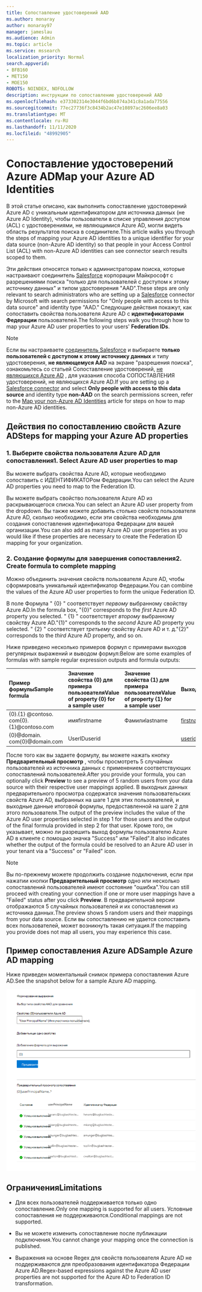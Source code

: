 ```yaml
---
title: Сопоставление удостоверений AAD
ms.author: monaray
author: monaray97
manager: jameslau
ms.audience: Admin
ms.topic: article
ms.service: mssearch
localization_priority: Normal
search.appverid:
- BFB160
- MET150
- MOE150
ROBOTS: NOINDEX, NOFOLLOW
description: инструкции по сопоставлению удостоверений AAD
ms.openlocfilehash: e373302314e3044f6bd6b874a341c8a1ada77556
ms.sourcegitcommit: 77ec27736f3c8434b2ac47e10897ac2606ee8a03
ms.translationtype: MT
ms.contentlocale: ru-RU
ms.lasthandoff: 11/11/2020
ms.locfileid: "48992905"
---
```

# <a name="map-your-azure-ad-identities"></a><span data-ttu-id="63fbb-103">Сопоставление удостоверений Azure AD</span><span class="sxs-lookup"><span data-stu-id="63fbb-103">Map your Azure AD Identities</span></span>  

<span data-ttu-id="63fbb-104">В этой статье описано, как выполнить сопоставление удостоверений Azure AD с уникальным идентификатором для источника данных (не Azure AD Identity), чтобы пользователи в списке управления доступом (ACL) с удостоверениями, не являющимися Azure AD, могли видеть область результатов поиска в соединителе.</span><span class="sxs-lookup"><span data-stu-id="63fbb-104">This article walks you through the steps of mapping your Azure AD identities to a unique identifier for your data source (non-Azure AD identity) so that people in your Access Control List (ACL) with non-Azure AD identities can see connector search results scoped to them.</span></span>

<span data-ttu-id="63fbb-105">Эти действия относятся только к администраторам поиска, которые настраивают соединитель [Salesforce](salesforce-connector.md) корпорации Майкрософт с разрешениями поиска "только для пользователей с доступом к этому источнику данных" и типом удостоверения "AAD".</span><span class="sxs-lookup"><span data-stu-id="63fbb-105">These steps are only relevant to search administrators who are setting up a [Salesforce](salesforce-connector.md) connector by Microsoft with search permissions for "Only people with access to this data source" and identity type "AAD."</span></span> <span data-ttu-id="63fbb-106">Следующие действия покажут, как сопоставить свойства пользователя Azure AD с **идентификаторами Федерации** пользователей.</span><span class="sxs-lookup"><span data-stu-id="63fbb-106">The following steps walk you through how to map your Azure AD user properties to your users' **Federation IDs**.</span></span>

>[!NOTE]
><span data-ttu-id="63fbb-107">Если вы настраиваете [соединитель Salesforce](salesforce-connector.md) и выбираете **только пользователей с доступом к этому источнику данных** и типу удостоверения, **не являющемуся AAD** на экране "разрешения поиска", ознакомьтесь со статьей Сопоставление удостоверений, [не являющихся Azure AD](map-non-aad.md) , для указания способа СОПОСТАВЛЕНИЯ удостоверений, не являющихся Azure AD.</span><span class="sxs-lookup"><span data-stu-id="63fbb-107">If you are setting up a [Salesforce connector](salesforce-connector.md) and select **Only people with access to this data source** and identity type **non-AAD** on the search permissions screen, refer to the [Map your non-Azure AD Identities](map-non-aad.md) article for steps on how to map non-Azure AD identities.</span></span>  

## <a name="steps-for-mapping-your-azure-ad-properties"></a><span data-ttu-id="63fbb-108">Действия по сопоставлению свойств Azure AD</span><span class="sxs-lookup"><span data-stu-id="63fbb-108">Steps for mapping your Azure AD properties</span></span>

### <a name="1-select-azure-ad-user-properties-to-map"></a><span data-ttu-id="63fbb-109">1. Выберите свойства пользователя Azure AD для сопоставления</span><span class="sxs-lookup"><span data-stu-id="63fbb-109">1. Select Azure AD user properties to map</span></span>

<span data-ttu-id="63fbb-110">Вы можете выбрать свойства Azure AD, которые необходимо сопоставить с ИДЕНТИФИКАТОРом Федерации.</span><span class="sxs-lookup"><span data-stu-id="63fbb-110">You can select the Azure AD properties you need to map to the Federation ID.</span></span>

<span data-ttu-id="63fbb-111">Вы можете выбрать свойство пользователя Azure AD из раскрывающегося списка.</span><span class="sxs-lookup"><span data-stu-id="63fbb-111">You can select an Azure AD user property from the dropdown.</span></span> <span data-ttu-id="63fbb-112">Вы также можете добавить столько свойств пользователя Azure AD, сколько необходимо, если эти свойства необходимы для создания сопоставления идентификатора Федерации для вашей организации.</span><span class="sxs-lookup"><span data-stu-id="63fbb-112">You can also add as many Azure AD user properties as you would like if these properties are necessary to create the Federation ID mapping for your organization.</span></span>

### <a name="2-create-formula-to-complete-mapping"></a><span data-ttu-id="63fbb-113">2. Создание формулы для завершения сопоставления</span><span class="sxs-lookup"><span data-stu-id="63fbb-113">2. Create formula to complete mapping</span></span>

<span data-ttu-id="63fbb-114">Можно объединить значения свойств пользователя Azure AD, чтобы сформировать уникальный идентификатор Федерации.</span><span class="sxs-lookup"><span data-stu-id="63fbb-114">You can combine the values of the Azure AD user properties to form the unique Federation ID.</span></span>

<span data-ttu-id="63fbb-115">В поле Формула " {0} " соответствует *первому* выбранному свойству Azure AD.</span><span class="sxs-lookup"><span data-stu-id="63fbb-115">In the formula box, "{0}" corresponds to the *first* Azure AD property you selected.</span></span> <span data-ttu-id="63fbb-116">" {1} " соответствует *второму* выбранному свойству Azure AD.</span><span class="sxs-lookup"><span data-stu-id="63fbb-116">"{1}" corresponds to the *second* Azure AD property you selected.</span></span> <span data-ttu-id="63fbb-117">" {2} " соответствует *третьему* свойству Azure AD и т. д.</span><span class="sxs-lookup"><span data-stu-id="63fbb-117">"{2}" corresponds to the *third* Azure AD property, and so on.</span></span>  

<span data-ttu-id="63fbb-118">Ниже приведено несколько примеров формул с примерами выходов регулярных выражений и выводом формул:</span><span class="sxs-lookup"><span data-stu-id="63fbb-118">Below are some examples of formulas with sample regular expression outputs and formula outputs:</span></span>

| <span data-ttu-id="63fbb-119">Пример формулы</span><span class="sxs-lookup"><span data-stu-id="63fbb-119">Sample formula</span></span>                  | <span data-ttu-id="63fbb-120">Значение свойства {0} для примера пользователя</span><span class="sxs-lookup"><span data-stu-id="63fbb-120">Value of property {0} for a sample user</span></span>                 | <span data-ttu-id="63fbb-121">Значение свойства {1} для примера пользователя</span><span class="sxs-lookup"><span data-stu-id="63fbb-121">Value of property {1} for a sample user</span></span>           | <span data-ttu-id="63fbb-122">Выходные данные формулы</span><span class="sxs-lookup"><span data-stu-id="63fbb-122">Output of formula</span></span>                  |
| :------------------- | :------------------- |:---------------|:---------------|
| <span data-ttu-id="63fbb-123">{0}.{1} @contoso. com</span><span class="sxs-lookup"><span data-stu-id="63fbb-123">{0}.{1}@contoso.com</span></span>  | <span data-ttu-id="63fbb-124">имя</span><span class="sxs-lookup"><span data-stu-id="63fbb-124">firstname</span></span> | <span data-ttu-id="63fbb-125">Фамили</span><span class="sxs-lookup"><span data-stu-id="63fbb-125">lastname</span></span> |<span data-ttu-id="63fbb-126">firstname.lastname@contoso.com</span><span class="sxs-lookup"><span data-stu-id="63fbb-126">firstname.lastname@contoso.com</span></span>
| <span data-ttu-id="63fbb-127">{0}@domain. com</span><span class="sxs-lookup"><span data-stu-id="63fbb-127">{0}@domain.com</span></span>                 | <span data-ttu-id="63fbb-128">UserID</span><span class="sxs-lookup"><span data-stu-id="63fbb-128">userid</span></span>                 |             |<span data-ttu-id="63fbb-129">userid@domain.com</span><span class="sxs-lookup"><span data-stu-id="63fbb-129">userid@domain.com</span></span>

<span data-ttu-id="63fbb-130">После того как вы задаете формулу, вы можете нажать кнопку **Предварительный просмотр** , чтобы просмотреть 5 случайных пользователей из источника данных с применением соответствующих сопоставлений пользователей.</span><span class="sxs-lookup"><span data-stu-id="63fbb-130">After you provide your formula, you can optionally click **Preview** to see a preview of 5 random users from your data source with their respective user mappings applied.</span></span> <span data-ttu-id="63fbb-131">В выходных данных предварительного просмотра содержатся значения пользовательских свойств Azure AD, выбранных на шаге 1 для этих пользователей, и выходные данные итоговой формулы, предоставленной на шаге 2 для этого пользователя.</span><span class="sxs-lookup"><span data-stu-id="63fbb-131">The output of the preview includes the value of the Azure AD user properties selected in step 1 for those users and the output of the final formula provided in step 2 for that user.</span></span> <span data-ttu-id="63fbb-132">Кроме того, он указывает, можно ли разрешить выход формулы пользователю Azure AD в клиенте с помощью значка "Success" или "Failed".</span><span class="sxs-lookup"><span data-stu-id="63fbb-132">It also indicates whether the output of the formula could be resolved to an Azure AD user in your tenant via a "Success" or "Failed" icon.</span></span>  

>[!NOTE]
><span data-ttu-id="63fbb-133">Вы по-прежнему можете продолжить создание подключения, если при нажатии кнопки **Предварительный просмотр** одно или несколько сопоставлений пользователей имеют состояние "ошибка".</span><span class="sxs-lookup"><span data-stu-id="63fbb-133">You can still proceed with creating your connection if one or more user mappings have a "Failed" status after you click **Preview**.</span></span> <span data-ttu-id="63fbb-134">В предварительной версии отображаются 5 случайных пользователей и их сопоставления из источника данных.</span><span class="sxs-lookup"><span data-stu-id="63fbb-134">The preview shows 5 random users and their mappings from your data source.</span></span> <span data-ttu-id="63fbb-135">Если вы сопоставлению не удается сопоставить всех пользователей, может возникнуть такая ситуация.</span><span class="sxs-lookup"><span data-stu-id="63fbb-135">If the mapping you provide does not map all users, you may experience this case.</span></span>

## <a name="sample-azure-ad-mapping"></a><span data-ttu-id="63fbb-136">Пример сопоставления Azure AD</span><span class="sxs-lookup"><span data-stu-id="63fbb-136">Sample Azure AD mapping</span></span>

<span data-ttu-id="63fbb-137">Ниже приведен моментальный снимок примера сопоставления Azure AD.</span><span class="sxs-lookup"><span data-stu-id="63fbb-137">See the snapshot below for a sample Azure AD mapping.</span></span>

![Пример моментального снимка, в котором описывается заполнение страницы сопоставления Azure AD](media/aad-mapping.png)

## <a name="limitations"></a><span data-ttu-id="63fbb-139">Ограничения</span><span class="sxs-lookup"><span data-stu-id="63fbb-139">Limitations</span></span>  

- <span data-ttu-id="63fbb-140">Для всех пользователей поддерживается только одно сопоставление.</span><span class="sxs-lookup"><span data-stu-id="63fbb-140">Only one mapping is supported for all users.</span></span> <span data-ttu-id="63fbb-141">Условные сопоставления не поддерживаются.</span><span class="sxs-lookup"><span data-stu-id="63fbb-141">Conditional mappings are not supported.</span></span>  

- <span data-ttu-id="63fbb-142">Вы не можете изменить сопоставление после публикации подключения.</span><span class="sxs-lookup"><span data-stu-id="63fbb-142">You cannot change your mapping once the connection is published.</span></span>  

- <span data-ttu-id="63fbb-143">Выражения на основе Regex для свойств пользователя Azure AD не поддерживаются для преобразования идентификатора Федерации Azure AD.</span><span class="sxs-lookup"><span data-stu-id="63fbb-143">Regex-based expressions against the Azure AD user properties are not supported for the Azure AD to Federation ID transformation.</span></span>